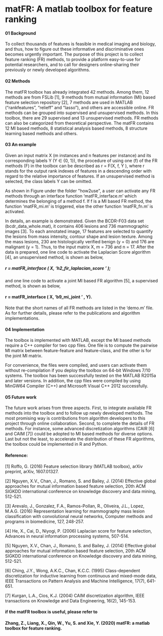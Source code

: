 
# matFR: A matlab toolbox for feature ranking




#### 01 Background

  To collect thousands of features is feasible in medical imaging and biology, and thus, 
how to figure out these informative and discriminative ones becomes urgently important. 
  The purpose of this project is to collect feature ranking (FR) methods, to provide a platform 
easy-to-use for potential researchers, and to call for designers online-sharing their previously 
or newly developed algorithms.



#### 02 Methods 

  The matFR toolbox has already integrated 42 methods. Among them, 12 methods are from FSLib [1], 
9 methods from mutual information (MI) based feature selection repository [2], 7 methods are used 
in MATLAB (“rankfeatures”, “relieff” and “lasso”), and others are accessible online. 
  FR methods can be grouped into supervised and unsupervised methods. In this toolbox, there are 29 
supervised and 13 unsupervised methods. 
  FR methods can also be categorized from theoretical perspective. The matFR contains 12 MI based 
methods, 8 statistical analysis based methods, 8 structure learning based methods and others.



#### 03 An example

  Given an input matrix X (m instances and n features per instance) and its corresponding labels Y 
(Y ∈ {0, 1}), the procedure of using one (f) of the FR methods (F) in the toolbox can be described 
as r = F(X, f, Y ), where r stands for the output rank indexes of features in a descending order 
with regard to the relative importance of features. If an unsupervised method is selected, the class 
labels Y can be omitted.

  As shown in Figure under the folder "how2use", a user can activate any FR methods through an interface 
function ‘matFR_interface.m’ which determines the belonging of a method f. If f is a MI based FR method, 
the function ‘matFR_mi.m’ is triggered, else the other function ‘matFR_fn.m’ is activated.

  In details, an example is demonstrated. Given the BCDR-F03 data set (bcdr_data_whole.mat), it contains
406 lesions and 736 mammographic images [3]. To each annotated image, 17 features are 
selected to quantify the lesions from mass intensity, contour shape and lesion texture. Among the mass 
lesions, 230 are histologically verified benign (y = 0) and 176 are malignant (y = 1). Thus, to the input 
matrix X, m = 736 and n = 17. After the data is prepared, one line code to activate the Laplacian Score 
algorithm [4], an unsupervised method, is shown as below,

#####  r = matFR_interface ( X, ‘h2_fir_laplacian_score ’ );
           
and one line code to activate a joint MI based FR algorithm [5], a supervised method, 
is shown as below,

####  r = matFR_interface ( X, ‘b9_mi_joint ’ , Y).
            
Note that the short names of all FR methods are listed in the ‘demo.m’ file. As for further details, 
please refer to the publications and algorithm implementations.



#### 04 Implementation

The toolbox is implemented with MATLAB, except the MI based methods require a C++ compiler for 
two cpp files. One file is to compute the pairwise MI matrix between feature-feature and feature-class, 
and the other is for the joint MI matrix. 

For convenience, the files were compiled, and users can activate them without re-compilation if you 
deploy the toolbox on 64-bit Windows 7/10 systems. The toolbox has been successfully tested on the 
MATLAB R2015a and later versions. In addition, the cpp files were compiled by using MinGW64 Compiler (C++) 
and Microsoft Visual C++ 2012 successfully.


#### 05 Future work

The future work arises from three aspects. First, to integrate available FR methods into the toolbox and 
to follow up newly developed methods. The most promising way is contributions from algorithm developers 
to this project through online collaboration. Second, to complete the details of FR methods. For instance, 
some advanced discretization algorithms (CAIR [6] and CAIM [7]) could be adopted to MI based methods for 
diverse options. Last but not the least, to accelerate the distribution of these FR algorithms, the toolbox 
could be implemented in R and Python.

#### Reference:

[1] Roffo, G. (2016) Feature selection library (MATLAB toolbox), arXiv preprint, arXiv, 1607.01327.

[2] Nguyen, X.V., Chan, J., Romano, S. and Bailey, J. (2014) Effective global approaches for mutual 
    information based feature selection, 20th ACM SIGKDD international conference on knowledge discovery 
    and data mining, 512-521.

[3] Arevalo, J., Gonzalez, F.A., Ramos-Pollan, R., Oliveira, J.L., Lopez, M.A.G. (2016) Representation 
learning for mammography mass lesion classification with convolutional neural networks, Computer methods 
and programs in biomedicine, 127, 248-257.

[4] He, X., Cai, D., Niyogi, P. (2006) Laplacian score for feature selection, Advances in neural information 
processing systems, 507-514.

[5] Nguyen, X.V., Chan, J., Romano, S. and Bailey, J. (2014) Effective global approaches for mutual information 
based feature selection, 20th ACM SIGKDD international conference on Knowledge discovery and data mining, 512-521.

[6] Ching, J.Y., Wong, A.K.C., Chan, K.C.C. (1995) Class-dependent discretization for inductive learning 
from continuous and mixed-mode data, IEEE Transactions on Pattern Analysis and Machine Intelligence, 17(7), 
641-651.

[7] Kurgan, L.A., Cios, K.J. (2004) CAIM discretization algorithm, IEEE transactions on Knowledge and Data 
Engineering, 16(2), 145-153.
    


#### if the matFR toolbox is useful, please refer to 

####   Zhang, Z., Liang, X., Qin, W., Yu, S. and Xie, Y. (2020) matFR: a matlab toolbox for feature ranking.
  

